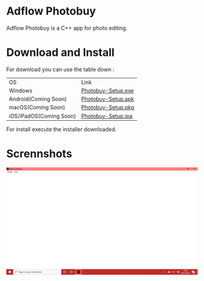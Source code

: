 # Adflow Photobuy
Adflow Photobuy is a C++ app for photo editing.

# Download and Install
For download you can use the table down :
<table>
  <tbody>
    <tr>
      <td>OS</td>
      <td>Link</td>
    </tr>
    <tr>
      <td>Windows</td>
      <td>
        <a href="https://github.com/foxypiratecove37350/Adflow-Photobuy/raw/4dee20803a258f3072edd5814a1407bafd7e6bf6/Adflow%20Photobuy/Photobuy-Setup.exe">
          Photobuy-Setup.exe
        </a>
      </td>
    </tr>
    <tr>
      <td>Android(Coming Soon)</td>
      <td>
        <a href="">
          Photobuy-Setup.apk
        </a>
      </td>
    </tr>
    <tr>
      <td>macOS(Coming Soon)</td>
      <td>
        <a href="">
          Photobuy-Setup.pkg
        </a>
      </td>
    </tr>
    <tr>
      <td>iOS/iPadOS(Coming Soon)</td>
      <td>
        <a href="">
          Photobuy-Setup.ipa
        </a>
      </td>
    </tr>
  </tbody>
</table>
For install execute the installer downloaded.

# Scrennshots
<img src="https://github.com/foxypiratecove37350/Adflow-Photobuy/blob/master/screen-1.png?raw=true" width="755px">
